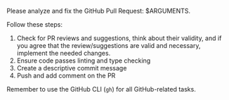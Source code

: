 Please analyze and fix the GitHub Pull Request: $ARGUMENTS.

Follow these steps:

1. Check for PR reviews and suggestions, think about their validity, and if you agree that the review/suggestions are valid and necessary, implement the needed changes.
2. Ensure code passes linting and type checking
3. Create a descriptive commit message
4. Push and add comment on the PR

Remember to use the GitHub CLI (`gh`) for all GitHub-related tasks.
